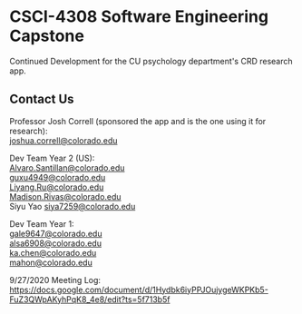 # CSCI-4308 Software Engineering Capstone

Continued Development for the CU psychology department's CRD research app.

## Contact Us

Professor Josh Correll (sponsored the app and is the one using it for research): <br>
  joshua.correll@colorado.edu
  
Dev Team Year 2 (US): <br>
  Alvaro.Santillan@colorado.edu <br>
  guxu4949@colorado.edu <br>
  Liyang.Ru@colorado.edu <br>
  Madison.Rivas@colorado.edu <br>
  Siyu Yao <siya7259@colorado.edu> <br>

Dev Team Year 1: <br>
  gale9647@colorado.edu <br>
  alsa6908@colorado.edu <br>
  ka.chen@colorado.edu <br>
  mahon@colorado.edu <br>
  
9/27/2020 Meeting Log: https://docs.google.com/document/d/1Hydbk6iyPPJOujygeWKPKb5-FuZ3QWpAKyhPqK8_4e8/edit?ts=5f713b5f
